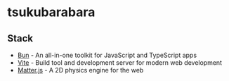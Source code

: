 # tsukubarabara

## Stack

- [Bun](https://bun.sh/) - An all-in-one toolkit for JavaScript and TypeScript apps
- [Vite](https://vitejs.dev/) - Build tool and development server for modern web development
- [Matter.js](http://brm.io/matter-js/) - A 2D physics engine for the web
